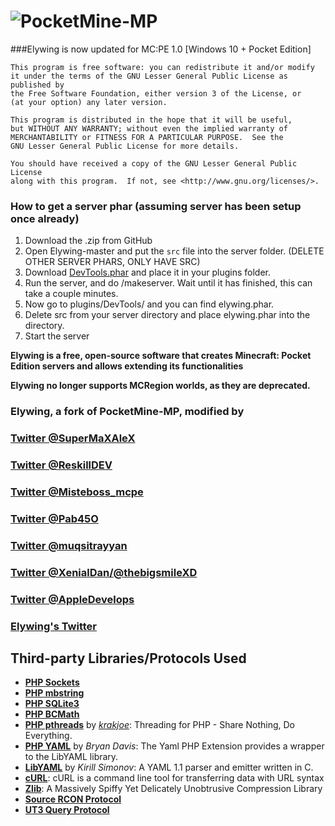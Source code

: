 # ![PocketMine-MP](http://image.noelshack.com/fichiers/2016/43/1477490625-elybanner.png)
###Elywing is now updated for MC:PE 1.0 [Windows 10 + Pocket Edition] 

	This program is free software: you can redistribute it and/or modify
	it under the terms of the GNU Lesser General Public License as published by
	the Free Software Foundation, either version 3 of the License, or
	(at your option) any later version.

	This program is distributed in the hope that it will be useful,
	but WITHOUT ANY WARRANTY; without even the implied warranty of
	MERCHANTABILITY or FITNESS FOR A PARTICULAR PURPOSE.  See the
	GNU Lesser General Public License for more details.

	You should have received a copy of the GNU Lesser General Public License
	along with this program.  If not, see <http://www.gnu.org/licenses/>.

### How to get a server phar (assuming server has been setup once already)
1. Download the .zip from GitHub
2. Open Elywing-master and put the `src` file into the server folder. (DELETE OTHER SERVER PHARS, ONLY HAVE SRC)
3. Download [DevTools.phar](https://jenkins.pmmp.io/job/PocketMine-MP%20DevTools/) and place it in your plugins folder.
4. Run the server, and do /makeserver. Wait until it has finished, this can take a couple minutes.
5. Now go to plugins/DevTools/ and you can find elywing.phar.
6. Delete src from your server directory and place elywing.phar into the directory.
7. Start the server

__Elywing is a free, open-source software that creates Minecraft: Pocket Edition servers and allows extending its functionalities__

__Elywing no longer supports MCRegion worlds, as they are deprecated.__

### Elywing, a fork of PocketMine-MP, modified by

### [Twitter @SuperMaXAleX](https://twitter.com/SuperMaXAleX/)

### [Twitter @ReskillDEV](https://twitter.com/ReskillDEV/)

### [Twitter @Misteboss_mcpe](https://twitter.com/Misteboss_mcpe/)

### [Twitter @Pab45O](https://twitter.com/Pab45O/)

### [Twitter @muqsitrayyan](https://twitter.com/muqsitrayyan/)

### [Twitter @XenialDan/@thebigsmileXD](https://twitter.com/xenialdan/)

### [Twitter @AppleDevelops](https://twitter.com/AppleDevelops/)

### [Elywing's Twitter](https://twitter.com/elywing_h4pm/)

## Third-party Libraries/Protocols Used
* __[PHP Sockets](http://php.net/manual/en/book.sockets.php)__
* __[PHP mbstring](http://php.net/manual/en/book.mbstring.php)__
* __[PHP SQLite3](http://php.net/manual/en/book.sqlite3.php)__
* __[PHP BCMath](http://php.net/manual/en/book.bc.php)__
* __[PHP pthreads](http://pthreads.org/)__ by _[krakjoe](https://github.com/krakjoe)_: Threading for PHP - Share Nothing, Do Everything.
* __[PHP YAML](https://code.google.com/p/php-yaml/)__ by _Bryan Davis_: The Yaml PHP Extension provides a wrapper to the LibYAML library.
* __[LibYAML](http://pyyaml.org/wiki/LibYAML)__ by _Kirill Simonov_: A YAML 1.1 parser and emitter written in C.
* __[cURL](http://curl.haxx.se/)__: cURL is a command line tool for transferring data with URL syntax
* __[Zlib](http://www.zlib.net/)__: A Massively Spiffy Yet Delicately Unobtrusive Compression Library
* __[Source RCON Protocol](https://developer.valvesoftware.com/wiki/Source_RCON_Protocol)__
* __[UT3 Query Protocol](http://wiki.unrealadmin.org/UT3_query_protocol)__
